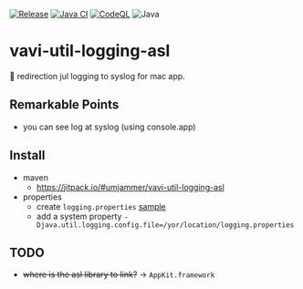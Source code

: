[![Release](https://jitpack.io/v/umjammer/vavi-util-logging-asl.svg)](https://jitpack.io/#umjammer/vavi-util-logging-asl)
[![Java CI](https://github.com/umjammer/vavi-util-logging-asl/actions/workflows/maven.yml/badge.svg)](https://github.com/umjammer/vavi-util-logging-asl/actions/workflows/maven.yml)
[![CodeQL](https://github.com/umjammer/vavi-util-logging-asl/actions/workflows/codeql-analysis.yml/badge.svg)](https://github.com/umjammer/vavi-util-logging-asl/actions/workflows/codeql-analysis.yml)
![Java](https://img.shields.io/badge/Java-8-b07219)

# vavi-util-logging-asl

 redirection jul logging to syslog for mac app.

## Remarkable Points

 * you can see log at syslog (using console.app)

## Install

 * maven
   * https://jitpack.io/#umjammer/vavi-util-logging-asl
 * properties
   * create `logging.properties` [sample](src/test/resources/logging.properties)
   * add a system property `-Djava.util.logging.config.file=/yor/location/logging.properties`

## TODO

 * ~~where is the asl library to link?~~ -> `AppKit.framework`
